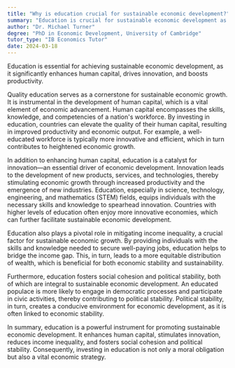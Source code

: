 ```yaml
---
title: "Why is education crucial for sustainable economic development?"
summary: "Education is crucial for sustainable economic development as it enhances human capital, innovation, and productivity."
author: "Dr. Michael Turner"
degree: "PhD in Economic Development, University of Cambridge"
tutor_type: "IB Economics Tutor"
date: 2024-03-18
---
```


Education is essential for achieving sustainable economic development, as it significantly enhances human capital, drives innovation, and boosts productivity.

Quality education serves as a cornerstone for sustainable economic growth. It is instrumental in the development of human capital, which is a vital element of economic advancement. Human capital encompasses the skills, knowledge, and competencies of a nation's workforce. By investing in education, countries can elevate the quality of their human capital, resulting in improved productivity and economic output. For example, a well-educated workforce is typically more innovative and efficient, which in turn contributes to heightened economic growth.

In addition to enhancing human capital, education is a catalyst for innovation—an essential driver of economic development. Innovation leads to the development of new products, services, and technologies, thereby stimulating economic growth through increased productivity and the emergence of new industries. Education, especially in science, technology, engineering, and mathematics (STEM) fields, equips individuals with the necessary skills and knowledge to spearhead innovation. Countries with higher levels of education often enjoy more innovative economies, which can further facilitate sustainable economic development.

Education also plays a pivotal role in mitigating income inequality, a crucial factor for sustainable economic growth. By providing individuals with the skills and knowledge needed to secure well-paying jobs, education helps to bridge the income gap. This, in turn, leads to a more equitable distribution of wealth, which is beneficial for both economic stability and sustainability.

Furthermore, education fosters social cohesion and political stability, both of which are integral to sustainable economic development. An educated populace is more likely to engage in democratic processes and participate in civic activities, thereby contributing to political stability. Political stability, in turn, creates a conducive environment for economic development, as it is often linked to economic stability.

In summary, education is a powerful instrument for promoting sustainable economic development. It enhances human capital, stimulates innovation, reduces income inequality, and fosters social cohesion and political stability. Consequently, investing in education is not only a moral obligation but also a vital economic strategy.
    